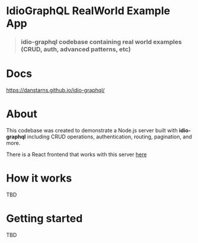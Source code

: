 # IdioGraphQL RealWorld Example App

> ### idio-graphql codebase containing real world examples (CRUD, auth, advanced patterns, etc)


# Docs
https://danstarns.github.io/idio-graphql/


# About

This codebase was created to demonstrate a Node.js server built with **idio-graphql** including CRUD operations, authentication, routing, pagination, and more. 

There is a React frontend that works with this server [here](https://github.com/dostu/react-apollo-realworld-example-app)

# How it works

TBD

# Getting started

TBD
